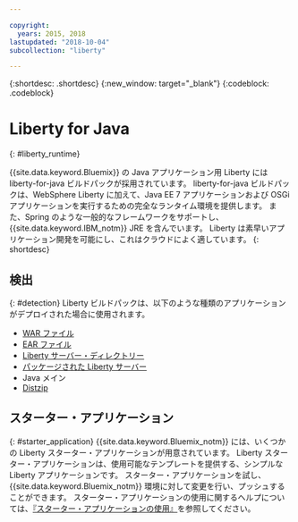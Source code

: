 ```yaml
---

copyright:
  years: 2015, 2018
lastupdated: "2018-10-04"
subcollection: "liberty"

---
```


{:shortdesc: .shortdesc}
{:new_window: target="_blank"}
{:codeblock: .codeblock}

# Liberty for Java
{: #liberty_runtime}

{{site.data.keyword.Bluemix}} の Java アプリケーション用 Liberty には liberty-for-java ビルドパックが採用されています。 liberty-for-java ビルドパックは、WebSphere Liberty に加えて、Java EE 7 アプリケーションおよび OSGi アプリケーションを実行するための完全なランタイム環境を提供します。 また、Spring のような一般的なフレームワークをサポートし、{{site.data.keyword.IBM_notm}} JRE を含んでいます。 Liberty は素早いアプリケーション開発を可能にし、これはクラウドによく適しています。
{: shortdesc}

## 検出
{: #detection}
Liberty ビルドパックは、以下のような種類のアプリケーションがデプロイされた場合に使用されます。
* [WAR ファイル](/docs/runtimes/liberty/optionsForPushing.html#stand_alone_apps)
* [EAR ファイル](/docs/runtimes/liberty/optionsForPushing.html#stand_alone_apps)
* [Liberty サーバー・ディレクトリー](/docs/runtimes/liberty/optionsForPushing.html#server_directory)
* [パッケージされた Liberty サーバー](/docs/runtimes/liberty/optionsForPushing.html#packaged_server)
* Java メイン
* [Distzip](https://github.com/cloudfoundry/ibm-websphere-liberty-buildpack/blob/master/docs/container-distZip.md)

## スターター・アプリケーション
{: #starter_application}
{{site.data.keyword.Bluemix_notm}} には、いくつかの Liberty スターター・アプリケーションが用意されています。  Liberty スターター・アプリケーションは、使用可能なテンプレートを提供する、シンプルな Liberty アプリケーションです。 スターター・アプリケーションを試し、{{site.data.keyword.Bluemix_notm}} 環境に対して変更を行い、プッシュすることができます。  スターター・アプリケーションの使用に関するヘルプについては、[『スターター・アプリケーションの使用』](/docs/runtimes-common/starter_app_usage.html)を参照してください。
